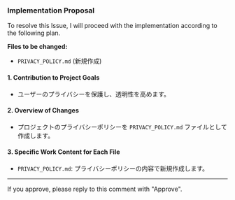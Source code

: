 ### Implementation Proposal

To resolve this Issue, I will proceed with the implementation according to the following plan.

**Files to be changed:**
- `PRIVACY_POLICY.md` (新規作成)

#### 1. **Contribution to Project Goals**
- ユーザーのプライバシーを保護し、透明性を高めます。

#### 2. **Overview of Changes**
- プロジェクトのプライバシーポリシーを `PRIVACY_POLICY.md` ファイルとして作成します。

#### 3. **Specific Work Content for Each File**
- `PRIVACY_POLICY.md`: プライバシーポリシーの内容で新規作成します。

---
If you approve, please reply to this comment with "Approve".